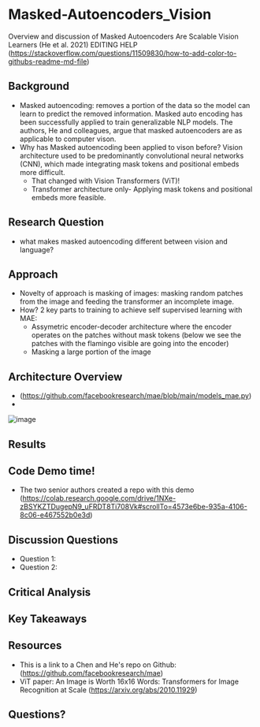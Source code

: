 # Masked-Autoencoders_Vision
Overview and discussion of Masked Autoencoders Are Scalable Vision Learners (He et al. 2021) 
EDITING HELP (https://stackoverflow.com/questions/11509830/how-to-add-color-to-githubs-readme-md-file)
## Background
+ Masked autoencoding: removes a portion of the data so the model can learn to predict the removed information. Masked auto encoding has been successfully applied to train generalizable NLP models. The authors, He and colleagues, argue that masked autoencoders are as applicable to computer vison. 
+ Why has Masked autoencoding been applied to vison before? Vision architecture used to be predominantly convolutional neural networks (CNN), which made integrating mask tokens and positional embeds more difficult.
   + That changed with Vision Transformers (ViT)! 
   + Transformer architecture only- Applying mask tokens and positional embeds more feasible. 

## Research Question
+ what makes masked autoencoding different
between vision and language?
## Approach 
+ Novelty of approach is masking of images: masking random patches from the image and feeding the transformer an incomplete image. 
+ How? 2 key parts to training to achieve self supervised learning with MAE:
  + Assymetric encoder-decoder architecture where the encoder operates on the patches without mask tokens (below we see the patches with the flamingo visible are going into the encoder)
  + Masking a large portion of the image 

## Architecture Overview
+ (https://github.com/facebookresearch/mae/blob/main/models_mae.py)
+ 
![image](https://user-images.githubusercontent.com/80427603/222825277-991b51be-050f-4fa6-a72d-2e7dbc30cde9.png)

## Results

## Code Demo time!
+ The two senior authors created a repo with this demo (https://colab.research.google.com/drive/1NXe-zBSYKZTDugepN9_uFRDT8Ti708Vk#scrollTo=4573e6be-935a-4106-8c06-e467552b0e3d)

## Discussion Questions
+ Question 1:
+ Question 2:

## Critical Analysis

## Key Takeaways

## Resources 
+ This is a link to a Chen and He's repo on Github: (https://github.com/facebookresearch/mae)
+ ViT paper: An Image is Worth 16x16 Words: Transformers for Image Recognition at Scale (https://arxiv.org/abs/2010.11929)

## Questions?
